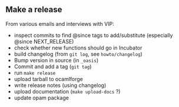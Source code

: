 Make a release
--------------

From various emails and interviews with VIP:

- inspect commits to find @since tags to add/substitute (especially @since NEXT_RELEASE)
- check whether new functions should go in Incubator
- build changelog (from `git log`, see `howto/changelog`)
- Bump version in source (in `_oasis`)
- Commit and add a tag (`git tag`)
- run `make release`
- upload tarball to ocamlforge
- write release notes (using changelog)
- upload documentation (`make upload-docs` ?)
- update opam package
